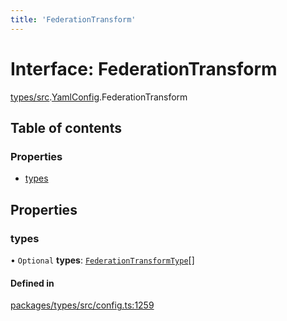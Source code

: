 ```yaml
---
title: 'FederationTransform'
---
```


# Interface: FederationTransform

[types/src](../modules/types_src).[YamlConfig](../modules/types_src.YamlConfig).FederationTransform

## Table of contents

### Properties

- [types](types_src.YamlConfig.FederationTransform#types)

## Properties

### types

• `Optional` **types**: [`FederationTransformType`](types_src.YamlConfig.FederationTransformType)[]

#### Defined in

[packages/types/src/config.ts:1259](https://github.com/Urigo/graphql-mesh/blob/master/packages/types/src/config.ts#L1259)
